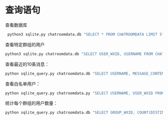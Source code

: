# 查询语句

查看数据库
```bash
 python3 sqlite.py chatroomdata.db "SELECT * FROM CHATROOMDATA LIMIT 5"
```

查看特定群组的用户
```bash
python3 sqlite.py chatroomdata.db "SELECT USER_WXID, USERNAME FROM CHATROOMDATA WHERE GROUP_WXID='58164277337@chatroom'"
```

查看最近的10条消息：

```bash
python sqlite_query.py chatroomdata.db "SELECT USERNAME, MESSAGE_CONTENT, MESSAGE_TIMESTAMP FROM CHATROOMDATA ORDER BY MESSAGE_TIMESTAMP DESC LIMIT 10"
```

查看白名单用户：

```bash
python sqlite_query.py chatroomdata.py "SELECT USERNAME, USER_WXID FROM CHATROOMDATA WHERE IS_WHITELIST=1"
```

统计每个群组的用户数量：

```bash
python sqlite_query.py chatroomdata.db "SELECT GROUP_WXID, COUNT(DISTINCT USER_WXID) as USER_COUNT FROM CHATROOMDATA GROUP BY GROUP_WXID"
```
